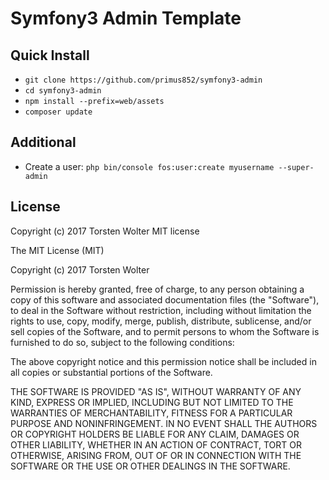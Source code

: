 Symfony3 Admin Template
=======

## Quick Install ##
- `git clone https://github.com/primus852/symfony3-admin`
- `cd symfony3-admin`
- `npm install --prefix=web/assets`
- `composer update`

## Additional ##
- Create a user: `php bin/console fos:user:create myusername --super-admin`

## License ##
Copyright (c) 2017 Torsten Wolter MIT license

The MIT License (MIT)

Copyright (c) 2017 Torsten Wolter

Permission is hereby granted, free of charge, to any person obtaining a copy of this software and associated documentation files (the "Software"), to deal in the Software without restriction, including without limitation the rights to use, copy, modify, merge, publish, distribute, sublicense, and/or sell copies of the Software, and to permit persons to whom the Software is furnished to do so, subject to the following conditions:

The above copyright notice and this permission notice shall be included in all copies or substantial portions of the Software.

THE SOFTWARE IS PROVIDED "AS IS", WITHOUT WARRANTY OF ANY KIND, EXPRESS OR IMPLIED, INCLUDING BUT NOT LIMITED TO THE WARRANTIES OF MERCHANTABILITY, FITNESS FOR A PARTICULAR PURPOSE AND NONINFRINGEMENT. IN NO EVENT SHALL THE AUTHORS OR COPYRIGHT HOLDERS BE LIABLE FOR ANY CLAIM, DAMAGES OR OTHER LIABILITY, WHETHER IN AN ACTION OF CONTRACT, TORT OR OTHERWISE, ARISING FROM, OUT OF OR IN CONNECTION WITH THE SOFTWARE OR THE USE OR OTHER DEALINGS IN THE SOFTWARE.
